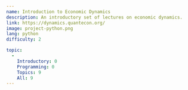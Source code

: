 ```yaml
---
name: Introduction to Economic Dynamics
description: An introductory set of lectures on economic dynamics.
link: https://dynamics.quantecon.org/
image: project-python.png
lang: python
difficulty: 2

topic:
  - 
    Introductory: 0
    Programming: 0
    Topics: 9
    All: 9
---
```

